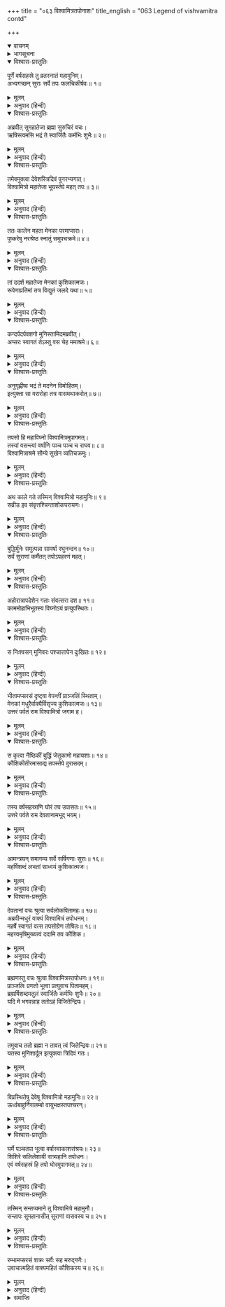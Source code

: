 +++
title = "०६३ विश्वामित्रतपोनाशः"
title_english = "063 Legend of vishvamitra contd"

+++
<details open><summary>वाचनम्</summary>
<div caption="श्रीराम-हरिसीताराममूर्ति-घनपाठिभ्यां वचनम्" class="audioEmbed" src="https://archive.org/download/Ramayana-recitation-Sriram-harisItArAmamUrti-Ghanapaati-v2/Kanda_1/Kanda_1_BK-063-Vishvamithra_Thapobhamgaha.mp3"></div>
</details>

<details><summary>भागसूचना</summary>

63. विश्वामित्रको ऋषि एवं महर्षिपदकी प्राप्ति, मेनकाद्वारा उनका तपोभंग तथा ब्रह्मर्षिपदकी प्राप्तिके लिये उनकी घोर तपस्या
</details>

<details open><summary>विश्वास-प्रस्तुतिः</summary>

पूर्णे वर्षसहस्रे तु व्रतस्नातं महामुनिम्।  
अभ्यगच्छन् सुराः सर्वे तपः फलचिकीर्षवः॥ १॥
</details>

<details><summary>मूलम्</summary>

पूर्णे वर्षसहस्रे तु व्रतस्नातं महामुनिम्।  
अभ्यगच्छन् सुराः सर्वे तपः फलचिकीर्षवः॥ १॥
</details>

<details><summary>अनुवाद (हिन्दी)</summary>

[शतानन्दजी कहते हैं—श्रीराम!] जब एक हजार वर्ष पूरे हो गये, तब उन्होंने व्रतकी समाप्तिका स्नान किया। स्नान कर लेनेपर महामुनि विश्वामित्रके पास सम्पूर्ण देवता उन्हें तपस्याका फल देनेकी इच्छासे आये॥
</details>

<details open><summary>विश्वास-प्रस्तुतिः</summary>

अब्रवीत् सुमहातेजा ब्रह्मा सुरुचिरं वचः।  
ऋषिस्त्वमसि भद्रं ते स्वार्जितैः कर्मभिः शुभैः॥ २॥
</details>

<details><summary>मूलम्</summary>

अब्रवीत् सुमहातेजा ब्रह्मा सुरुचिरं वचः।  
ऋषिस्त्वमसि भद्रं ते स्वार्जितैः कर्मभिः शुभैः॥ २॥
</details>

<details><summary>अनुवाद (हिन्दी)</summary>

उस समय महातेजस्वी ब्रह्माजीने मधुर वाणीमें कहा— ‘मुने! तुम्हारा कल्याण हो। अब तुम अपने द्वारा उपार्जित शुभकर्मोंके प्रभावसे ऋषि हो गये’॥ २॥
</details>

<details open><summary>विश्वास-प्रस्तुतिः</summary>

तमेवमुक्त्वा देवेशस्त्रिदिवं पुनरभ्यगात्।  
विश्वामित्रो महातेजा भूयस्तेपे महत् तपः॥ ३॥
</details>

<details><summary>मूलम्</summary>

तमेवमुक्त्वा देवेशस्त्रिदिवं पुनरभ्यगात्।  
विश्वामित्रो महातेजा भूयस्तेपे महत् तपः॥ ३॥
</details>

<details><summary>अनुवाद (हिन्दी)</summary>

उनसे ऐसा कहकर देवेश्वर ब्रह्माजी पुनः स्वर्गको चले गये। इधर महातेजस्वी विश्वामित्र पुनः बड़ी भारी तपस्यामें लग गये॥ ३॥
</details>

<details open><summary>विश्वास-प्रस्तुतिः</summary>

ततः कालेन महता मेनका परमाप्सराः।  
पुष्करेषु नरश्रेष्ठ स्नातुं समुपचक्रमे॥ ४॥
</details>

<details><summary>मूलम्</summary>

ततः कालेन महता मेनका परमाप्सराः।  
पुष्करेषु नरश्रेष्ठ स्नातुं समुपचक्रमे॥ ४॥
</details>

<details><summary>अनुवाद (हिन्दी)</summary>

नरश्रेष्ठ! तदनन्तर बहुत समय व्यतीत होनेपर परम सुन्दरी अप्सरा मेनका पुष्करमें आयी और वहाँ स्नानकी तैयारी करने लगी॥ ४॥
</details>

<details open><summary>विश्वास-प्रस्तुतिः</summary>

तां ददर्श महातेजा मेनकां कुशिकात्मजः।  
रूपेणाप्रतिमां तत्र विद्युतं जलदे यथा॥ ५॥
</details>

<details><summary>मूलम्</summary>

तां ददर्श महातेजा मेनकां कुशिकात्मजः।  
रूपेणाप्रतिमां तत्र विद्युतं जलदे यथा॥ ५॥
</details>

<details><summary>अनुवाद (हिन्दी)</summary>

महातेजस्वी कुशिकनन्दन विश्वामित्रने वहाँ उस मेनकाको देखा। उसके रूप और लावण्यकी कहीं तुलना नहीं थी। जैसे बादलमें बिजली चमकती हो, उसी प्रकार वह पुष्करके जलमें शोभा पा रही थी॥ ५॥
</details>

<details open><summary>विश्वास-प्रस्तुतिः</summary>

कन्दर्पदर्पवशगो मुनिस्तामिदमब्रवीत्।  
अप्सरः स्वागतं तेऽस्तु वस चेह ममाश्रमे॥ ६॥
</details>

<details><summary>मूलम्</summary>

कन्दर्पदर्पवशगो मुनिस्तामिदमब्रवीत्।  
अप्सरः स्वागतं तेऽस्तु वस चेह ममाश्रमे॥ ६॥
</details>

<details><summary>अनुवाद (हिन्दी)</summary>

उसे देखकर विश्वामित्र मुनि कामके अधीन हो गये और उससे इस प्रकार बोले—‘अप्सरा! तेरा स्वागत है, तू मेरे इस आश्रममें निवास कर॥ ६॥
</details>

<details open><summary>विश्वास-प्रस्तुतिः</summary>

अनुगृह्णीष्व भद्रं ते मदनेन विमोहितम्।  
इत्युक्ता सा वरारोहा तत्र वासमथाकरोत्॥ ७॥
</details>

<details><summary>मूलम्</summary>

अनुगृह्णीष्व भद्रं ते मदनेन विमोहितम्।  
इत्युक्ता सा वरारोहा तत्र वासमथाकरोत्॥ ७॥
</details>

<details><summary>अनुवाद (हिन्दी)</summary>

‘तेरा भला हो। मैं कामसे मोहित हो रहा हूँ। मुझपर कृपा कर।’ उनके ऐसा कहनेपर सुन्दर कटिप्रदेशवाली मेनका वहाँ निवास करने लगी॥ ७॥
</details>

<details open><summary>विश्वास-प्रस्तुतिः</summary>

तपसो हि महाविघ्नो विश्वामित्रमुपागमत्।  
तस्यां वसन्त्यां वर्षाणि पञ्च पञ्च च राघव॥ ८॥  
विश्वामित्राश्रमे सौम्ये सुखेन व्यतिचक्रमुः।
</details>

<details><summary>मूलम्</summary>

तपसो हि महाविघ्नो विश्वामित्रमुपागमत्।  
तस्यां वसन्त्यां वर्षाणि पञ्च पञ्च च राघव॥ ८॥  
विश्वामित्राश्रमे सौम्ये सुखेन व्यतिचक्रमुः।
</details>

<details><summary>अनुवाद (हिन्दी)</summary>

इस प्रकार तपस्याका बहुत बड़ा विघ्न विश्वामित्रजीके पास स्वयं उपस्थित हो गया। रघुनन्दन! मेनकाको विश्वामित्रजीके उस सौम्य आश्रमपर रहते हुए दस वर्ष बड़े सुखसे बीते॥ ८ १/२॥
</details>

<details open><summary>विश्वास-प्रस्तुतिः</summary>

अथ काले गते तस्मिन् विश्वामित्रो महामुनिः॥ ९॥  
सव्रीड इव संवृत्तश्चिन्ताशोकपरायणः।
</details>

<details><summary>मूलम्</summary>

अथ काले गते तस्मिन् विश्वामित्रो महामुनिः॥ ९॥  
सव्रीड इव संवृत्तश्चिन्ताशोकपरायणः।
</details>

<details><summary>अनुवाद (हिन्दी)</summary>

इतना समय बीत जानेपर महामुनि विश्वामित्र लज्जित-से हो गये। चिन्ता और शोकमें डूब गये॥ ९ १/२॥
</details>

<details open><summary>विश्वास-प्रस्तुतिः</summary>

बुद्धिर्मुनेः समुत्पन्ना सामर्षा रघुनन्दन॥ १०॥  
सर्वं सुराणां कर्मैतत् तपोऽपहरणं महत्।
</details>

<details><summary>मूलम्</summary>

बुद्धिर्मुनेः समुत्पन्ना सामर्षा रघुनन्दन॥ १०॥  
सर्वं सुराणां कर्मैतत् तपोऽपहरणं महत्।
</details>

<details><summary>अनुवाद (हिन्दी)</summary>

रघुनन्दन! मुनिके मनमें रोषपूर्वक यह विचार उत्पन्न हुआ कि ‘यह सब देवताओंकी करतूत है। उन्होंने हमारी तपस्याका अपहरण करनेके लिये यह महान् प्रयास किया है॥ १० १/२॥
</details>

<details open><summary>विश्वास-प्रस्तुतिः</summary>

अहोरात्रापदेशेन गताः संवत्सरा दश॥ ११॥  
काममोहाभिभूतस्य विघ्नोऽयं प्रत्युपस्थितः।
</details>

<details><summary>मूलम्</summary>

अहोरात्रापदेशेन गताः संवत्सरा दश॥ ११॥  
काममोहाभिभूतस्य विघ्नोऽयं प्रत्युपस्थितः।
</details>

<details><summary>अनुवाद (हिन्दी)</summary>

‘मैं कामजनित मोहसे ऐसा आक्रान्त हो गया कि मेरे दस वर्ष एक दिन-रातके समान बीत गये। यह मेरी तपस्यामें बहुत बड़ा विघ्न उपस्थित हो गया’॥ ११ १/२॥
</details>

<details open><summary>विश्वास-प्रस्तुतिः</summary>

स निःश्वसन् मुनिवरः पश्चात्तापेन दुःखितः॥ १२॥
</details>

<details><summary>मूलम्</summary>

स निःश्वसन् मुनिवरः पश्चात्तापेन दुःखितः॥ १२॥
</details>

<details><summary>अनुवाद (हिन्दी)</summary>

ऐसा विचारकर मुनिवर विश्वामित्र लम्बी साँस खींचते हुए पश्चात्तापसे दुःखित हो गये॥ १२॥
</details>

<details open><summary>विश्वास-प्रस्तुतिः</summary>

भीतामप्सरसं दृष्ट्वा वेपन्तीं प्राञ्जलिं स्थिताम्।  
मेनकां मधुरैर्वाक्यैर्विसृज्य कुशिकात्मजः॥ १३॥  
उत्तरं पर्वतं राम विश्वामित्रो जगाम ह।
</details>

<details><summary>मूलम्</summary>

भीतामप्सरसं दृष्ट्वा वेपन्तीं प्राञ्जलिं स्थिताम्।  
मेनकां मधुरैर्वाक्यैर्विसृज्य कुशिकात्मजः॥ १३॥  
उत्तरं पर्वतं राम विश्वामित्रो जगाम ह।
</details>

<details><summary>अनुवाद (हिन्दी)</summary>

उस समय मेनका अप्सरा भयभीत हो थर-थर काँपती हुई हाथ जोड़कर उनके सामने खड़ी हो गयी। उसकी ओर देखकर कुशिकनन्दन विश्वामित्रने मधुर वचनोंद्वारा उसे विदा कर दिया और स्वयं वे उत्तर पर्वत (हिमवान्) पर चले गये॥ १३ १/२॥
</details>

<details open><summary>विश्वास-प्रस्तुतिः</summary>

स कृत्वा नैष्ठिकीं बुद्धिं जेतुकामो महायशाः॥ १४॥  
कौशिकीतीरमासाद्य तपस्तेपे दुरासदम्।
</details>

<details><summary>मूलम्</summary>

स कृत्वा नैष्ठिकीं बुद्धिं जेतुकामो महायशाः॥ १४॥  
कौशिकीतीरमासाद्य तपस्तेपे दुरासदम्।
</details>

<details><summary>अनुवाद (हिन्दी)</summary>

वहाँ उन महायशस्वी मुनिने निश्चयात्मक बुद्धिका आश्रय ले कामदेवको जीतनेके लिये कौशिकी-तटपर जाकर दुर्जय तपस्या आरम्भ की॥ १४ १/२॥
</details>

<details open><summary>विश्वास-प्रस्तुतिः</summary>

तस्य वर्षसहस्राणि घोरं तप उपासतः॥ १५॥  
उत्तरे पर्वते राम देवतानामभूद् भयम्।
</details>

<details><summary>मूलम्</summary>

तस्य वर्षसहस्राणि घोरं तप उपासतः॥ १५॥  
उत्तरे पर्वते राम देवतानामभूद् भयम्।
</details>

<details><summary>अनुवाद (हिन्दी)</summary>

श्रीराम! वहाँ उत्तर पर्वतपर एक हजार वर्षोंतक घोर तपस्यामें लगे हुए विश्वामित्रसे देवताओंको बड़ा भय हुआ॥ १५ १/२॥
</details>

<details open><summary>विश्वास-प्रस्तुतिः</summary>

आमन्त्रयन् समागम्य सर्वे सर्षिगणाः सुराः॥ १६॥  
महर्षिशब्दं लभतां साध्वयं कुशिकात्मजः।
</details>

<details><summary>मूलम्</summary>

आमन्त्रयन् समागम्य सर्वे सर्षिगणाः सुराः॥ १६॥  
महर्षिशब्दं लभतां साध्वयं कुशिकात्मजः।
</details>

<details><summary>अनुवाद (हिन्दी)</summary>

सब देवता और ऋषि परस्पर मिलकर सलाह करने लगे—‘ये कुशिकनन्दन विश्वामित्र महर्षिकी पदवी प्राप्त करें, यही इनके लिये उत्तम बात होगी’॥ १६ १/२॥
</details>

<details open><summary>विश्वास-प्रस्तुतिः</summary>

देवतानां वचः श्रुत्वा सर्वलोकपितामहः॥ १७॥  
अब्रवीन्मधुरं वाक्यं विश्वामित्रं तपोधनम्।  
महर्षे स्वागतं वत्स तपसोग्रेण तोषितः॥ १८॥  
महत्त्वमृषिमुख्यत्वं ददामि तव कौशिक।
</details>

<details><summary>मूलम्</summary>

देवतानां वचः श्रुत्वा सर्वलोकपितामहः॥ १७॥  
अब्रवीन्मधुरं वाक्यं विश्वामित्रं तपोधनम्।  
महर्षे स्वागतं वत्स तपसोग्रेण तोषितः॥ १८॥  
महत्त्वमृषिमुख्यत्वं ददामि तव कौशिक।
</details>

<details><summary>अनुवाद (हिन्दी)</summary>

देवताओंकी बात सुनकर सर्वलोकपितामह ब्रह्माजी तपोधन विश्वामित्रके पास जा मधुर वाणीमें बोले—‘महर्षे! तुम्हारा स्वागत है। वत्स कौशिक! मैं तुम्हारी उग्र तपस्यासे बहुत संतुष्ट हूँ और तुम्हें महत्ता एवं ऋषियोंमें श्रेष्ठता प्रदान करता हूँ’॥ १७-१८ १/२॥
</details>

<details open><summary>विश्वास-प्रस्तुतिः</summary>

ब्रह्मणस्तु वचः श्रुत्वा विश्वामित्रस्तपोधनः॥ १९॥  
प्राञ्जलिः प्रणतो भूत्वा प्रत्युवाच पितामहम्।  
ब्रह्मर्षिशब्दमतुलं स्वार्जितैः कर्मभिः शुभैः॥ २०॥  
यदि मे भगवन्नाह ततोऽहं विजितेन्द्रियः।
</details>

<details><summary>मूलम्</summary>

ब्रह्मणस्तु वचः श्रुत्वा विश्वामित्रस्तपोधनः॥ १९॥  
प्राञ्जलिः प्रणतो भूत्वा प्रत्युवाच पितामहम्।  
ब्रह्मर्षिशब्दमतुलं स्वार्जितैः कर्मभिः शुभैः॥ २०॥  
यदि मे भगवन्नाह ततोऽहं विजितेन्द्रियः।
</details>

<details><summary>अनुवाद (हिन्दी)</summary>

ब्रह्माजीका यह वचन सुनकर तपोधन विश्वामित्र हाथ जोड़ प्रणाम करके उनसे बोले—‘भगवन्! यदि अपने द्वारा उपार्जित शुभकर्मोंके फलसे मुझे आप ब्रह्मर्षिका अनुपम पद प्रदान कर सकें तो मैं अपनेको जितेन्द्रिय समझूँगा’॥ १९-२० १/२॥
</details>

<details open><summary>विश्वास-प्रस्तुतिः</summary>

तमुवाच ततो ब्रह्मा न तावत् त्वं जितेन्द्रियः॥ २१॥  
यतस्व मुनिशार्दूल इत्युक्त्वा त्रिदिवं गतः।
</details>

<details><summary>मूलम्</summary>

तमुवाच ततो ब्रह्मा न तावत् त्वं जितेन्द्रियः॥ २१॥  
यतस्व मुनिशार्दूल इत्युक्त्वा त्रिदिवं गतः।
</details>

<details><summary>अनुवाद (हिन्दी)</summary>

तब ब्रह्माजीने उनसे कहा—‘मुनिश्रेष्ठ! अभी तुम जितेन्द्रिय नहीं हुए हो। इसके लिये प्रयत्न करो।’ ऐसा कहकर वे स्वर्गलोकको चले गये॥ २१ १/२॥
</details>

<details open><summary>विश्वास-प्रस्तुतिः</summary>

विप्रस्थितेषु देवेषु विश्वामित्रो महामुनिः॥ २२॥  
ऊर्ध्वबाहुर्निरालम्बो वायुभक्षस्तपश्चरन्।
</details>

<details><summary>मूलम्</summary>

विप्रस्थितेषु देवेषु विश्वामित्रो महामुनिः॥ २२॥  
ऊर्ध्वबाहुर्निरालम्बो वायुभक्षस्तपश्चरन्।
</details>

<details><summary>अनुवाद (हिन्दी)</summary>

देवताओंके चले जानेपर महामुनि विश्वामित्रने पुनः घोर तपस्या आरम्भ की। वे दोनों भुजाएँ ऊपर उठाये बिना किसी आधारके खड़े होकर केवल वायु पीकर रहते हुए तपमें संलग्न हो गये॥ २२ १/२॥
</details>

<details open><summary>विश्वास-प्रस्तुतिः</summary>

घर्मे पञ्चतपा भूत्वा वर्षास्वाकाशसंश्रयः॥ २३॥  
शिशिरे सलिलेशायी रात्र्यहानि तपोधनः।  
एवं वर्षसहस्रं हि तपो घोरमुपागमत्॥ २४॥
</details>

<details><summary>मूलम्</summary>

घर्मे पञ्चतपा भूत्वा वर्षास्वाकाशसंश्रयः॥ २३॥  
शिशिरे सलिलेशायी रात्र्यहानि तपोधनः।  
एवं वर्षसहस्रं हि तपो घोरमुपागमत्॥ २४॥
</details>

<details><summary>अनुवाद (हिन्दी)</summary>

गर्मीके दिनोंमें पञ्चाग्निका सेवन करते, वर्षाकालमें खुले आकाशके नीचे रहते और जाड़ेके समय रात-दिन पानीमें खड़े रहते थे। इस प्रकार उन तपोधनने एक हजार वर्षोंतक घोर तपस्या की॥ २३-२४॥
</details>

<details open><summary>विश्वास-प्रस्तुतिः</summary>

तस्मिन् सन्तप्यमाने तु विश्वामित्रे महामुनौ।  
सन्तापः सुमहानासीत् सुराणां वासवस्य च॥ २५॥
</details>

<details><summary>मूलम्</summary>

तस्मिन् सन्तप्यमाने तु विश्वामित्रे महामुनौ।  
सन्तापः सुमहानासीत् सुराणां वासवस्य च॥ २५॥
</details>

<details><summary>अनुवाद (हिन्दी)</summary>

महामुनि विश्वामित्रके इस प्रकार तपस्या करते समय देवताओं और इन्द्रके मनमें बड़ा भारी संताप हुआ॥
</details>

<details open><summary>विश्वास-प्रस्तुतिः</summary>

रम्भामप्सरसं शक्रः सर्वैः सह मरुद्‍गणैः।  
उवाचात्महितं वाक्यमहितं कौशिकस्य च॥ २६॥
</details>

<details><summary>मूलम्</summary>

रम्भामप्सरसं शक्रः सर्वैः सह मरुद्‍गणैः।  
उवाचात्महितं वाक्यमहितं कौशिकस्य च॥ २६॥
</details>

<details><summary>अनुवाद (हिन्दी)</summary>

समस्त मरुद्‍गणोंसहित इन्द्रने उस समय रम्भा अप्सरासे ऐसी बात कही, जो अपने लिये हितकर और विश्वामित्रके लिये अहितकर थी॥ २६॥
</details>

<details><summary>समाप्तिः</summary>

इत्यार्षे श्रीमद्रामायणे वाल्मीकीये आदिकाव्ये बालकाण्डे त्रिषष्टितमः सर्गः॥ ६३॥  
इस प्रकार श्रीवाल्मीकिनिर्मित आर्षरामायण आदिकाव्यके बालकाण्डमें तिरसठवाँ सर्ग पूरा हुआ॥ ६३॥
</details>

